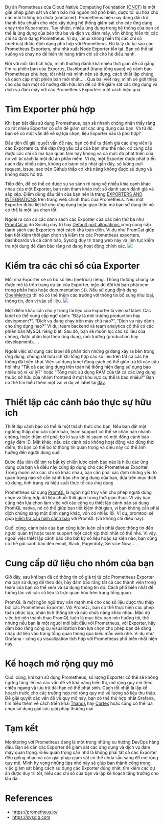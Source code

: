 Dự án Prometheus của Cloud Native Computing Foundation ([CNCF](https://www.cncf.io)) là một giải pháp giám sát và cảnh báo mã nguồn mở phổ biến, được tối ưu hóa cho các môi trường bộ chứa (container). Prometheus hiện nay đang dần trở thành tiêu chuẩn cho việc xây dựng hệ thống giám sát cho các ứng dụng chạy trên Kubernetes. Tuy nhiên, nhiều ứng dụng trong hệ thống của bạn có thể là ứng dụng của bên thứ ba và dịch vụ đám mây, vốn không hiển thị các chỉ số định dạng Prometheus. Ví dụ, Linux không hiển thị các chỉ số (metrics) được định dạng phù hợp với Prometheus. Đó là lý do tại sao các Prometheus Exporters, như nhà xuất Node Exporter tồn tại. Bạn có thể tải xuống và chạy nó để hiển thị hàng trăm chỉ số cho hệ điều hành.

Đối với mỗi lần tích hợp, mình thường dành khá nhiều thời gian để cố gắng tìm ra phiên bản của Exporter, Dashboard (trang tổng quan) và cảnh báo Prometheus phù hợp, tốt nhất mà mình nên sử dụng, cách thiết lập chúng và cách cập nhật phiên bản mới nhất... . Qua bài viết này, mình sẽ giới thiệu cho các bạn một số hướng dẫn hữu ích để có thể giám sát các ứng dụng và dịch vụ đám mây với các Prometheus Exporters một cách hiệu quả.

# Tìm Exporter phù hợp
Khi bạn bắt đầu sử dụng Prometheus, bạn sẽ nhanh chóng nhận thấy rằng có rất nhiều Exporter có sẵn để giám sát các ứng dụng của bạn. Và từ đó, bạn sẽ có một vấn đề về sự lựa chọn, liệu Exporter nào là phù hợp?

Đầu tiên để giải quyết vấn đề này, bạn có thể tự đánh giá các ứng viên là các Exporters cụ thể đáp ứng yêu cầu của bạn như thế nào, có cung cấp được các chỉ số mà bạn quan tâm hay không và cả mức độ phát triển của nó với tư cách là một dự án phần mềm. Ví dụ, một Exporter được phát triển cách đây nhiều năm, không có bảnn cập nhật gần đây, số lượng pull request, issue, sao trên Github thấp có khả năng không được sử dụng và không được hỗ trợ.

Tiếp đến, để có thể có được sự so sánh rõ ràng về nhiều khía cạnh khác nhau của một Exporter, bạn nên tham khảo một số danh sách đánh giá và sắp xếp. Điểm dừng đầu tiên của bạn nên là trang [EXPORTERS AND INTEGRATIONS](https://prometheus.io/docs/instrumenting/exporters/#exporters-and-integrations) trên trang web chính thức của Prometheus. Nếu một Exporter được liệt kê cho ứng dụng hoặc giao thức mà bạn sử dụng thì nó có thể là một lựa chọn tốt.

Ngoài ra còn có các danh sách các Exporter của các bên thứ ba như [PromCat.io](promcat.io) do Sysdig duy trì hay [Default port allocations
](https://github.com/prometheus/prometheus/wiki/Default-port-allocations) cũng cung cấp danh sách các Exporters một cách khá toàn diện. Ví dụ như PromCat giúp bạn tiết kiệm thời gian chọn và kiểm tra các Prometheus exporters, dashboards và cả cảnh báo, Sysdig duy trì trang web này và liên tục kiểm tra nội dung để đảm bảo rằng nó đang hoạt động chính xác.
![](https://images.viblo.asia/70e3fdcb-efb5-442a-9f5f-dbbc24e4eaf2.png)

# Kiểm tra các chỉ số của Exporter
Mỗi nhà Exporter sẽ có bộ số liệu (metrics) riêng. Thông thường chúng sẽ được mô tả trên trang dự án của Exporter, mặc dù đôi khi bạn phải xem trong phần help hoặc documentation :))). Nếu  sử dụng định dạng [OpenMetrics](https://github.com/OpenObservability/OpenMetrics/blob/main/specification/OpenMetrics.md) thì nó có thể thêm các trường với thông tin bổ sung như loại, thông tin, đơn vị vào số liệu.
![](https://images.viblo.asia/b143bf51-fbef-4dc0-9a14-c5c3d99857b3.png)

Một điểm khác cần chú ý trong tài liệu của Exporter là việc sử label. Các label có thể cung cấp ngữ cảnh: “Đây là môi trường production hay devlopment?”, “Dịch vụ đang chạy trên máy chủ nào?”, “Dịch vụ này dành cho ứng dụng nào?” Ví dụ: team backend và team analytics có thể có các phiên bản MySQL riêng biệt. Sau đó, bạn sẽ muốn lọc các số liệu của chúng, được phân loại theo ứng dụng, môi trường (production hay development)... . 

Ngoài việc sử dụng các label để phân tích những gì đang xảy ra bên trong ứng dụng, chúng rất hữu ích khi tổng hợp các số liệu trên tất cả các hệ thống đã triển khai. Việc sử dụng label đúng cách có thể giúp trả lời các câu hỏi như "Tất cả các ứng dụng trên toàn hệ thống hiện đang sử dụng bao nhiêu bộ vi xử lý?" hoặc "Tổng mức sử dụng RAM của tất cả các ứng dụng thuộc sở hữu của nhóm frontend ở một khu vực cụ thể là bao nhiêu?" Bạn có thể tìm hiểu thêm một vài ví dụ về label tại [đây](https://prometheus.io/docs/practices/naming/#labels).
# Thiết lập các cảnh báo thực sự hữu ích
Thiết lập cảnh báo có thể là một thách thức cho bạn. Nếu bạn đặt một ngưỡng thấp cho các cảnh báo, team support có thể sẽ chán nản nhanh chóng, hoặc thậm chí phải bỏ lơ sau khi bị spam cả một đống cảnh báo ngày đêm :D. Mặt khác, nếu các cảnh báo không hoạt động vào đúng thời điểm, thì bạn có thể bỏ lỡ thông tin quan trọng và điều này có thể ảnh hưởng đến người dùng cuối.

Bước đầu tiên để tìm ra bất kỳ chiến lược cảnh báo nào là hiểu các ứng dụng của bạn và điều này cũng áp dụng cho các Prometheus Exporter. Trong muôn vàn các chỉ số khác nhau, bạn cần phải xác định những yếu tố quan trọng nào sẽ cần cảnh báo cho ứng dụng của bạn, dựa trên mục đích sử dụng, tình trạng và hiệu suất thực tế của ứng dụng.

Prometheus sử dụng [PromQL](https://prometheus.io/docs/prometheus/latest/querying/basics/) là ngôn ngữ truy vấn cho phép người dùng chọn và tổng hợp dữ liệu chuỗi thời gian trong thời gian thực. Vì vậy bạn cũng nên lựa chọn làm việc với các công cụ thiết lập cảnh báo sử dụng PromQL native, nó có thể giúp bạn tiết kiệm thời gian, vì bạn không cần phải dịch chúng sang một định dạng khác, vốn có nhiều lỗi. Ví dụ, promtool sẽ giúp [kiểm tra cấu hình cảnh báo](https://prometheus.io/docs/prometheus/latest/configuration/unit_testing_rules/) với PromQL (và không chỉ điều này).

Cuối cùng, cảnh báo của bạn cũng luôn luôn cần phải được thông tin đến người quản trị hoặc team support một cách kịp thời nhất có thể nhé. Vì vậy, ngoài việc thiết lập cảnh báo cho bất kỳ số liệu hoặc sự kiện nào, bạn cũng có thể gửi cảnh báo đến email, Slack, Pagerduty, Service Now,... .

# Cung cấp dữ liệu cho nhóm của bạn
Giờ đây, sau khi bạn đã có thông tin có giá trị từ các Prometheus Exporter mà bạn sử dụng để theo dõi, hãy đảm bảo rằng tất cả các thành viên trong team của bạn có thể xem và sử dụng thông tin đó. Cách phổ biến nhất để tương tác với các số liệu là trực quan hóa trên trang tổng quan.

PromQL là một ngôn ngữ truy vấn mạnh mẽ cho các số liệu được thu thập bởi các Prometheus Exporter. Với PromQL, bạn có thể thực hiện các phép toán phức tạp, phân tích thống kê và các chức năng khác nhau. Mặc dù việc trở nên thành thạo PromQL luôn là mục tiêu bạn nên hướng tới, thế nhưng nếu bạn là một người mới bắt đầu với Prometheus, với Exporter, hãy đảm bảo rằng công cụ visualization bạn lựa chọn cho phép bạn dễ dàng nhập dữ liệu vào trang tổng quan thông qua biểu mẫu web nhé. Ví dụ như Grafana - công cụ visualization tích hợp với Prometheus phổ biển nhất hiện nay.

# Kế hoạch mở rộng quy mô
Cuối cùng, khi bạn sử dụng Prometheus, số lượng Exporter có thể sẽ không ngừng tăng lên và các vấn đề về khả năng hiển thị, mở rộng quy mô theo chiều ngang và lưu trữ dài hạn có thể phát sinh. Cách tốt nhất là lập kế hoạch trước cho các trường hợp mở rộng quy mô về lượng số liệu thu thập. Để giải quyết các vấn đề về quy mô này, bạn có thể thử hợp nhất Grafana, tìm hiểu thêm về cách triển khai [Thanos](https://thanos.io/) hay [Cortex](https://cortexmetrics.io/) hoặc cũng có thể lựa chọn sử dụng giải các giải pháp thương mại.

# Tạm kết
Monitoring với Prometheus đang là một trong những xu hướng DevOps hàng đầu. Bạn sẽ cần các Exporter để giám sát các ứng dụng và dịch vụ đám mây quan trọng. Điều quan trọng cần nhớ là không phải tất cả các Exporter đều giống nhau và các giải pháp giám sát có thể chưa sẵn sàng để mở rộng quy mô. Mình hy vọng những tips nhỏ này sẽ giúp bạn thành công trong việc giám sát bằng cách sử dụng các Exporter đúng nhất, tìm kiếm các dự án được duy trì tốt, hiểu các chỉ số của bạn và lập kế hoạch tăng trưởng cho lâu dài.
# References
- https://prometheus.io/
- https://sysdig.com